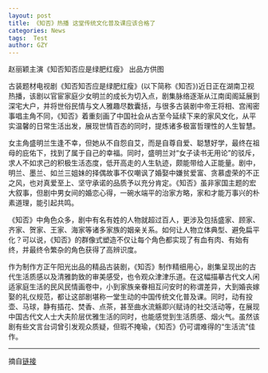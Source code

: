```yaml
---
layout: post
title: 《知否》热播 这堂传统文化普及课应该合格了
categories: News
tags:  Test
author: GZY
---
```


赵丽颖主演《知否知否应是绿肥红瘦》 出品方供图

古装题材电视剧《知否知否应是绿肥红瘦》(以下简称《知否》)近日正在湖南卫视热播，该剧以官宦家庭少女明兰的成长为切入点，剧集脉络逐渐从江南闺阁延展到深宅大户，并将世俗民情与文人雅趣尽数囊括，与很多古装剧中帝王将相、宫闱密事唱主角不同，《知否》着重刻画了中国社会从古至今延续下来的家风文化，从平实温馨的日常生活出发，展现世情百态的同时，提炼诸多极富哲理性的人生智慧。

女主角盛明兰生逢不幸，但她从不自怨自艾，而是自尊自爱、聪慧好学，最终在祖母的庇佑下，找到了属于自己的幸福。同时，盛明兰对“女子读书无用论”的驳斥，求人不如求己的积极生活态度，低开高走的人生轨迹，颇能带给人正能量。剧中，明兰、墨兰、如兰三姐妹的择偶故事不仅嘲讽了婚娶中嫌贫爱富、贪慕虚荣的不正之风，也对真爱至上、坚守承诺的品质予以充分肯定。《知否》虽非家国主题的宏大叙事，但剧中男女间的婚恋心得，一碗水端平的治家方略，家和才能万事兴的朴素道理，能引起共鸣。

《知否》中角色众多，剧中有名有姓的人物就超过百人，更涉及包括盛家、顾家、齐家、贺家、王家、海家等诸多家族的姻亲关系。如何让人物立体典型、避免扁平化？可以说，《知否》的群像式塑造不仅让每个角色都实现了有血有肉、有始有终，并最终令繁杂的角色获得了高辨识度。

作为制作方正午阳光出品的精品古装剧，《知否》制作精细用心，剧集呈现出的古代生活质感以及清雅韵致的审美感受，也令观众津津乐道。在这幅描摹古代文人闲适家庭生活的民风民情画卷中，小到家族亲眷相互问安时的称谓差异，大到婚丧嫁娶的礼仪规范，都让这部剧堪称一堂生动的中国传统文化普及课。同时，动有投壶、马球，静有插花、焚香、点茶，甚至曲水流觞即兴赋诗的社交活动等，在展现中国古代文人士大夫阶层优雅生活的同时，也能感觉到生活质感、烟火气。虽然该剧有些文言台词曾引发观众质疑，但瑕不掩瑜，《知否》仍可谓难得的“生活流”佳作。

*****

摘自[链接](http://new.qq.com/omn/20190131/20190131A04ZAW.html)